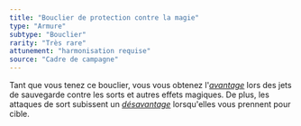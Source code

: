 ```yaml
---
title: "Bouclier de protection contre la magie"
type: "Armure"
subtype: "Bouclier"
rarity: "Très rare"
attunement: "harmonisation requise"
source: "Cadre de campagne"
---
```

Tant que vous tenez ce bouclier, vous vous obtenez l'[_avantage_](/utiliser-les-caracteristiques/#avantage-et-desavantage) lors des jets de sauvegarde contre les sorts et autres effets magiques. De plus, les attaques de sort subissent un [_désavantage_](/utiliser-les-caracteristiques/#avantage-et-desavantage) lorsqu'elles vous prennent pour cible.
